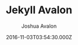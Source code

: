 ---
layout: JamstackTheme
title: Jekyll Avalon
github: https://github.com/joshuaavalon/Jekyll-Avalon
demo: https://joshuaavalon.github.io/Jekyll-Avalon/
author: Joshua Avalon
ssg: Jekyll
date: 2016-11-03T03:54:30.000Z
description: Materialize Jekyll theme
stale: true
---